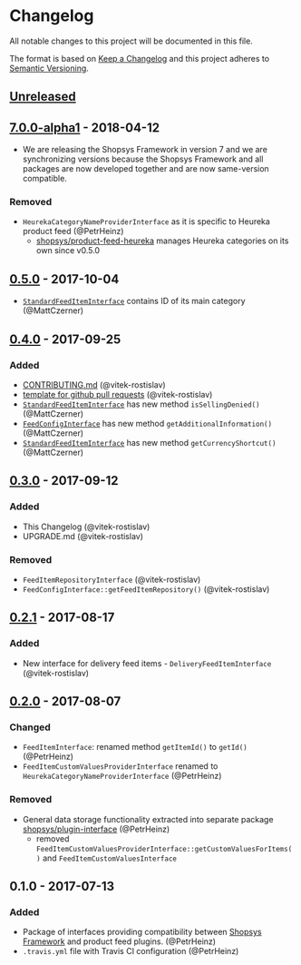 # Changelog
All notable changes to this project will be documented in this file.

The format is based on [Keep a Changelog](http://keepachangelog.com/en/1.0.0/)
and this project adheres to [Semantic Versioning](http://semver.org/spec/v2.0.0.html).

## [Unreleased]

## [7.0.0-alpha1] - 2018-04-12
- We are releasing the Shopsys Framework in version 7 and we are synchronizing versions because
  the Shopsys Framework and all packages are now developed together and are now same-version compatible.

### Removed
- `HeurekaCategoryNameProviderInterface` as it is specific to Heureka product feed (@PetrHeinz)
    - [shopsys/product-feed-heureka](https://github.com/shopsys/product-feed-heureka) manages Heureka categories on its own since v0.5.0

## [0.5.0] - 2017-10-04
- [`StandardFeedItemInterface`](src/StandardFeedItemInterface.php) contains ID of its main category (@MattCzerner)

## [0.4.0] - 2017-09-25
### Added
- [CONTRIBUTING.md](CONTRIBUTING.md) (@vitek-rostislav)
- [template for github pull requests](docs/PULL_REQUEST_TEMPLATE.md) (@vitek-rostislav)
- [`StandardFeedItemInterface`](src/StandardFeedItemInterface.php) has new method `isSellingDenied()` (@MattCzerner)
- [`FeedConfigInterface`](src/FeedConfigInterface.php) has new method `getAdditionalInformation()` (@MattCzerner)
- [`StandardFeedItemInterface`](src/StandardFeedItemInterface.php) has new method `getCurrencyShortcut()` (@MattCzerner)

## [0.3.0] - 2017-09-12
### Added
- This Changelog (@vitek-rostislav)
- UPGRADE.md (@vitek-rostislav)
### Removed
- `FeedItemRepositoryInterface` (@vitek-rostislav)
- `FeedConfigInterface::getFeedItemRepository()` (@vitek-rostislav)

## [0.2.1] - 2017-08-17
### Added
- New interface for delivery feed items - `DeliveryFeedItemInterface` (@vitek-rostislav)

## [0.2.0] - 2017-08-07
### Changed
- `FeedItemInterface`: renamed method `getItemId()` to `getId()` (@PetrHeinz)
- `FeedItemCustomValuesProviderInterface` renamed to `HeurekaCategoryNameProviderInterface` (@PetrHeinz)
### Removed
- General data storage functionality extracted into separate package [shopsys/plugin-interface](https://github.com/shopsys/plugin-interface) (@PetrHeinz)
    - removed `FeedItemCustomValuesProviderInterface::getCustomValuesForItems()` and `FeedItemCustomValuesInterface`

## 0.1.0 - 2017-07-13
### Added
- Package of interfaces providing compatibility between [Shopsys Framework](https://www.shopsys-framework.com) and product feed plugins. (@PetrHeinz)
- `.travis.yml` file with Travis CI configuration (@PetrHeinz)

[Unreleased]: https://github.com/shopsys/product-feed-interface/compare/v7.0.0-alpha1...HEAD
[7.0.0-alpha1]: https://github.com/shopsys/product-feed-interface/compare/v0.5.0...v7.0.0-alpha1
[0.5.0]: https://github.com/shopsys/product-feed-interface/compare/v0.4.0...v0.5.0
[0.4.0]: https://github.com/shopsys/product-feed-interface/compare/v0.3.0...v0.4.0
[0.3.0]: https://github.com/shopsys/product-feed-interface/compare/v0.2.1...v0.3.0
[0.2.1]: https://github.com/shopsys/product-feed-interface/compare/v0.2.0...v0.2.1
[0.2.0]: https://github.com/shopsys/product-feed-interface/compare/v0.1.0...v0.2.0
